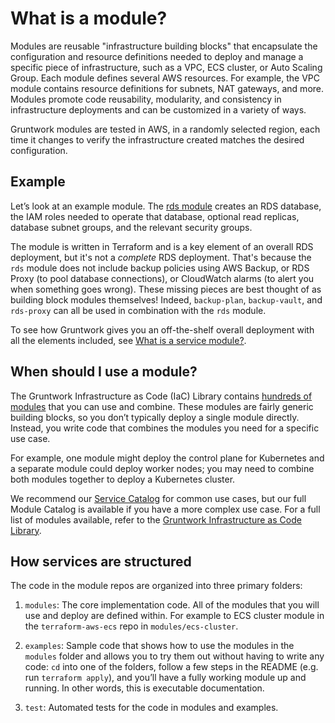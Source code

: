 # What is a module?

Modules are reusable "infrastructure building blocks" that encapsulate the configuration and resource definitions needed to deploy and manage a specific piece of infrastructure, such as a VPC, ECS cluster, or Auto Scaling Group. Each module defines several AWS resources. For example, the VPC module contains resource definitions for subnets, NAT gateways, and more. Modules promote code reusability, modularity, and consistency in infrastructure deployments and can be customized in a variety of ways.

Gruntwork modules are tested in AWS, in a randomly selected region, each time it changes to verify the infrastructure created matches the desired configuration.

## Example

Let’s look at an example module. The [rds module](/reference/modules/terraform-aws-data-storage/rds/) creates an RDS database, the IAM roles needed to operate that database, optional read replicas, database subnet groups, and the relevant security groups.

The module is written in Terraform and is a key element of an overall RDS deployment, but it's not a _complete_ RDS deployment. That's because the `rds` module does not include backup policies using AWS Backup, or RDS Proxy (to pool database connections), or CloudWatch alarms (to alert you when something goes wrong). These missing pieces are best thought of as building block modules themselves! Indeed, `backup-plan`, `backup-vault`, and `rds-proxy` can all be used in combination with the `rds` module.

To see how Gruntwork gives you an off-the-shelf overall deployment with all the elements included, see [What is a service module?](services).

## When should I use a module?

The Gruntwork Infrastructure as Code (IaC) Library contains [hundreds of modules](/iac/reference/) that you can use and combine. These modules are fairly generic building blocks, so you don’t typically deploy a single module directly. Instead, you write code that combines the modules you need for a specific use case.

For example, one module might deploy the control plane for Kubernetes and a separate module could deploy worker nodes; you may need to combine both modules together to deploy a Kubernetes cluster.

We recommend our [Service Catalog](/iac/overview/services/) for common use cases, but our full Module Catalog is available if you have a more complex use case. For a full list of modules available, refer to the [Gruntwork Infrastructure as Code Library](/iac/reference/).

## How services are structured

The code in the module repos are organized into three primary folders:

1. `modules`: The core implementation code. All of the modules that you will use and deploy are defined within. For example to ECS cluster module in the `terraform-aws-ecs` repo in `modules/ecs-cluster`.

1. `examples`: Sample code that shows how to use the modules in the `modules` folder and allows you to try them out without having to write any code: `cd` into one of the folders, follow a few steps in the README (e.g. run `terraform apply`), and you’ll have a fully working module up and running. In other words, this is executable documentation.

1. `test`: Automated tests for the code in modules and examples.